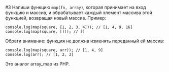 #3
Напиши функцию `map(fn, array)`, которая принимает на вход функцию и массив, и обрабатывает каждый элемент массива этой функцией, возвращая новый массив. Пример:

```function square(x) { return x * x; } // возведение в квадрат
console.log(map(square, [1, 2, 3, 4])); // [1, 4, 9, 16]
console.log(map(square, [])); // []
```

Обрати внимание: функция не должна изменять переданный ей массив:

```var arr = [1, 2, 3];
console.log(map(square, arr)); // [1, 4, 9]
console.log(arr); // [1, 2, 3]
```

Это аналог array_map из PHP.